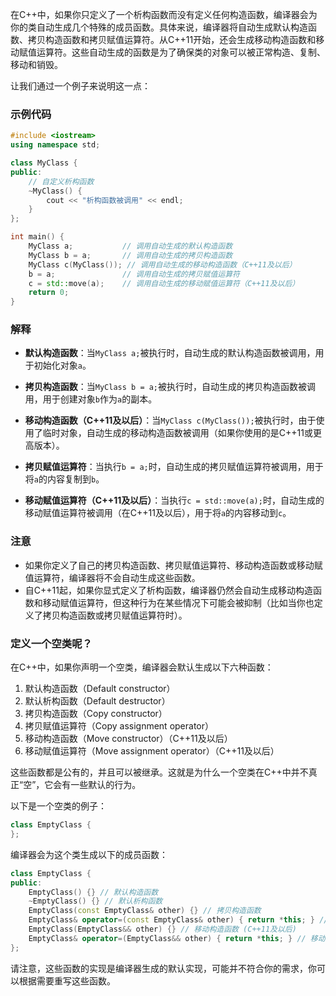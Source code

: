 
在C++中，如果你只定义了一个析构函数而没有定义任何构造函数，编译器会为你的类自动生成几个特殊的成员函数。具体来说，编译器将自动生成默认构造函数、拷贝构造函数和拷贝赋值运算符。从C++11开始，还会生成移动构造函数和移动赋值运算符。这些自动生成的函数是为了确保类的对象可以被正常构造、复制、移动和销毁。

让我们通过一个例子来说明这一点：

### 示例代码

```cpp
#include <iostream>
using namespace std;

class MyClass {
public:
    // 自定义析构函数
    ~MyClass() {
        cout << "析构函数被调用" << endl;
    }
};

int main() {
    MyClass a;           // 调用自动生成的默认构造函数
    MyClass b = a;       // 调用自动生成的拷贝构造函数
    MyClass c(MyClass()); // 调用自动生成的移动构造函数（C++11及以后）
    b = a;               // 调用自动生成的拷贝赋值运算符
    c = std::move(a);    // 调用自动生成的移动赋值运算符（C++11及以后）
    return 0;
}
```

### 解释

- **默认构造函数**：当`MyClass a;`被执行时，自动生成的默认构造函数被调用，用于初始化对象`a`。

- **拷贝构造函数**：当`MyClass b = a;`被执行时，自动生成的拷贝构造函数被调用，用于创建对象`b`作为`a`的副本。

- **移动构造函数（C++11及以后）**：当`MyClass c(MyClass());`被执行时，由于使用了临时对象，自动生成的移动构造函数被调用（如果你使用的是C++11或更高版本）。

- **拷贝赋值运算符**：当执行`b = a;`时，自动生成的拷贝赋值运算符被调用，用于将`a`的内容复制到`b`。

- **移动赋值运算符（C++11及以后）**：当执行`c = std::move(a);`时，自动生成的移动赋值运算符被调用（在C++11及以后），用于将`a`的内容移动到`c`。

### 注意

- 如果你定义了自己的拷贝构造函数、拷贝赋值运算符、移动构造函数或移动赋值运算符，编译器将不会自动生成这些函数。
- 自C++11起，如果你显式定义了析构函数，编译器仍然会自动生成移动构造函数和移动赋值运算符，但这种行为在某些情况下可能会被抑制（比如当你也定义了拷贝构造函数或拷贝赋值运算符时）。

### 定义一个空类呢？

在C++中，如果你声明一个空类，编译器会默认生成以下六种函数：

1. 默认构造函数（Default constructor）
2. 默认析构函数（Default destructor）
3. 拷贝构造函数（Copy constructor）
4. 拷贝赋值运算符（Copy assignment operator）
5. 移动构造函数（Move constructor）（C++11及以后）
6. 移动赋值运算符（Move assignment operator）（C++11及以后）

这些函数都是公有的，并且可以被继承。这就是为什么一个空类在C++中并不真正“空”，它会有一些默认的行为。

以下是一个空类的例子：

```cpp
class EmptyClass {
};
```

编译器会为这个类生成以下的成员函数：

```cpp
class EmptyClass {
public:
    EmptyClass() {} // 默认构造函数
    ~EmptyClass() {} // 默认析构函数
    EmptyClass(const EmptyClass& other) {} // 拷贝构造函数
    EmptyClass& operator=(const EmptyClass& other) { return *this; } // 拷贝赋值运算符
    EmptyClass(EmptyClass&& other) {} // 移动构造函数 (C++11及以后)
    EmptyClass& operator=(EmptyClass&& other) { return *this; } // 移动赋值运算符 (C++11及以后)
};
```

请注意，这些函数的实现是编译器生成的默认实现，可能并不符合你的需求，你可以根据需要重写这些函数。